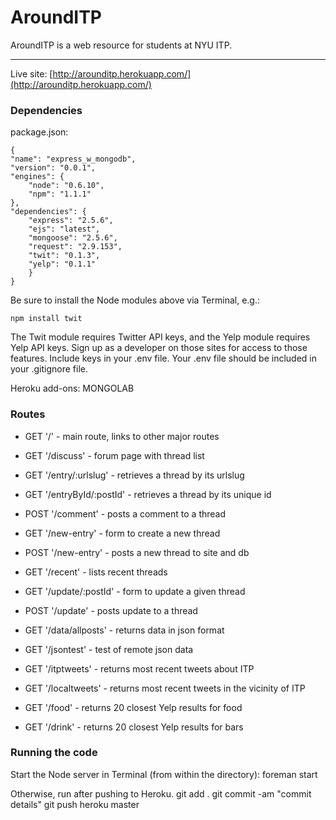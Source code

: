 # AroundITP

AroundITP is a web resource for students at NYU ITP.

-----------------------

Live site: [http://arounditp.herokuapp.com/](http://arounditp.herokuapp.com/)

### Dependencies

package.json:

	{
    "name": "express_w_mongodb",
    "version": "0.0.1",
    "engines": {
        "node": "0.6.10",
        "npm": "1.1.1"
    },
    "dependencies": {
        "express": "2.5.6",
        "ejs": "latest",
        "mongoose": "2.5.6",
        "request": "2.9.153",
        "twit": "0.1.3",
        "yelp":	"0.1.1"
    	}
	}
	
Be sure to install the Node modules above via Terminal, e.g.:
	
	npm install twit
	
The Twit module requires Twitter API keys, and the Yelp module requires Yelp API keys. Sign up  as a developer on those sites for access to those features. Include keys in your .env file.
Your .env file should be included in your .gitignore file.

Heroku add-ons: MONGOLAB

### Routes

*   GET '/' - main route, links to other major routes

*   GET '/discuss' - forum page with thread list

*   GET '/entry/:urlslug' - retrieves a thread by its urlslug

*   GET '/entryById/:postId' - retrieves a thread by its unique id

*   POST '/comment' - posts a comment to a thread

*   GET '/new-entry' - form to create a new thread

*   POST '/new-entry' - posts a new thread to site and db

*   GET '/recent' - lists recent threads

*   GET '/update/:postId' - form to update a given thread

*   POST '/update' - posts update to a thread

*   GET '/data/allposts' - returns data in json format

*   GET '/jsontest' - test of remote json data

*   GET '/itptweets' - returns most recent tweets about ITP

*   GET '/localtweets' - returns most recent tweets in the vicinity of ITP

*   GET '/food' - returns 20 closest Yelp results for food

*   GET '/drink' - returns 20 closest Yelp results for bars

### Running the code

Start the Node server in Terminal (from within the directory):
	foreman start

Otherwise, run after pushing to Heroku.
	git add .
	git commit -am "commit details"
	git push heroku master
